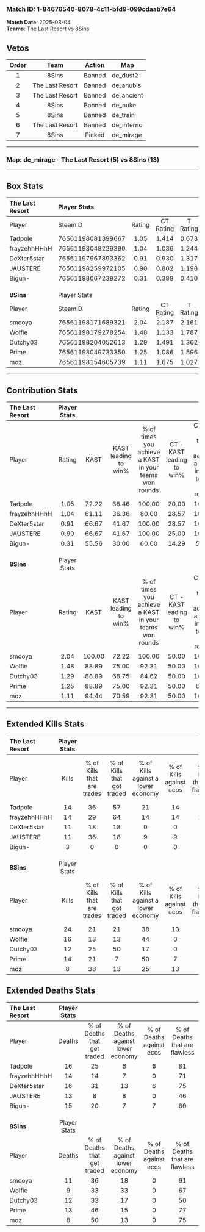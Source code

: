 ### Match ID: 1-84676540-8078-4c11-bfd9-099cdaab7e64  
**Match Date**: 2025-03-04  
**Teams**: The Last Resort vs 8Sins  

## Vetos  

| Order | Team | Action | Map |
| :---: | :--: | :----: | --- |
| 1 | 8Sins | Banned | de_dust2 |
| 2 | The Last Resort | Banned | de_anubis |
| 3 | The Last Resort | Banned | de_ancient |
| 4 | 8Sins | Banned | de_nuke |
| 5 | 8Sins | Banned | de_train |
| 6 | The Last Resort | Banned | de_inferno |
| 7 | 8Sins | Picked | de_mirage |

---  

### **Map**: de_mirage - The Last Resort (5) vs 8Sins (13)  
---  

## Box Stats  

| **The Last Resort** | Player Stats      |        |           |          |        |       |       |         |        |      |     |
| :- | :- | :-: | :-: | :-: | :-: | :-: | :-: | :-: | :-: | :-: | :-: |
| Player              | SteamID           | Rating | CT Rating | T Rating |  KAST  |  ADR  | Kills | Assists | Deaths | K/D  | HS% |
| Tadpole             | 76561198081399667 |  1.05  |   1.414   |  0.673   | 72.22  | 79.1  |  14   |    1    |   16   | 0.88 | 64  |
| frayzehhHHhH        | 76561198048229390 |  1.04  |   1.036   |  1.244   | 61.11  | 83.8  |  14   |    2    |   14   | 1.00 | 42  |
| DeXter5star         | 76561197967893362 |  0.91  |   0.930   |  1.317   | 66.67  | 86.0  |  11   |    6    |   16   | 0.69 | 81  |
| JAUSTERE            | 76561198259972105 |  0.90  |   0.802   |  1.198   | 66.67  | 61.4  |  11   |    3    |   13   | 0.85 | 63  |
| Bigun-              | 76561198067239272 |  0.31  |   0.389   |  0.410   | 55.56  | 34.6  |   3   |    5    |   15   | 0.20 | 66  |
|                     |                   |        |           |          |        |       |       |         |        |      |     |
|                     |                   |        |           |          |        |       |       |         |        |      |     |
|                     |                   |        |           |          |        |       |       |         |        |      |     |
| **8Sins**           | Player Stats      |        |           |          |        |       |       |         |        |      |     |
| Player              | SteamID           | Rating | CT Rating | T Rating |  KAST  |  ADR  | Kills | Assists | Deaths | K/D  | HS% |
| smooya              | 76561198171689321 |  2.04  |   2.187   |  2.161   | 100.00 | 126.4 |  24   |    4    |   11   | 2.18 | 20  |
| Wolfie              | 76561198179278254 |  1.48  |   1.133   |  1.787   | 88.89  | 73.3  |  16   |    6    |   9    | 1.78 | 37  |
| Dutchy03            | 76561198204052613 |  1.29  |   1.491   |  1.362   | 88.89  | 95.4  |  12   |    9    |   12   | 1.00 | 66  |
| Prime               | 76561198049733350 |  1.25  |   1.086   |  1.596   | 88.89  | 68.9  |  14   |    5    |   13   | 1.08 | 28  |
| moz                 | 76561198154605739 |  1.11  |   1.675   |  1.027   | 94.44  | 56.1  |   8   |    6    |   8    | 1.00 | 12  |
---  

## Contribution Stats  

| **The Last Resort** | Player Stats |        |                      |                                                        |                           |                                                             |                          |                                                            |
| :- | :-: | :-: | :-: | :-: | :-: | :-: | :-: | :-: |
| Player              |    Rating    |  KAST  | KAST leading to win% | % of times you achieve a KAST in your teams won rounds | CT - KAST leading to win% | CT - % of times you achieve a KAST in your teams won rounds | T - KAST leading to win% | T - % of times you achieve a KAST in your teams won rounds |
| Tadpole             |     1.05     | 72.22  |        38.46         |                         100.00                         |           20.00           |                           100.00                            |          100.00          |                           100.00                           |
| frayzehhHHhH        |     1.04     | 61.11  |        36.36         |                         80.00                          |           28.57           |                           100.00                            |          50.00           |                           66.67                            |
| DeXter5star         |     0.91     | 66.67  |        41.67         |                         100.00                         |           28.57           |                           100.00                            |          60.00           |                           100.00                           |
| JAUSTERE            |     0.90     | 66.67  |        41.67         |                         100.00                         |           25.00           |                           100.00                            |          75.00           |                           100.00                           |
| Bigun-              |     0.31     | 55.56  |        30.00         |                         60.00                          |           14.29           |                            50.00                            |          66.67           |                           66.67                            |
|                     |              |        |                      |                                                        |                           |                                                             |                          |                                                            |
|                     |              |        |                      |                                                        |                           |                                                             |                          |                                                            |
|                     |              |        |                      |                                                        |                           |                                                             |                          |                                                            |
| **8Sins**           | Player Stats |        |                      |                                                        |                           |                                                             |                          |                                                            |
| Player              |    Rating    |  KAST  | KAST leading to win% | % of times you achieve a KAST in your teams won rounds | CT - KAST leading to win% | CT - % of times you achieve a KAST in your teams won rounds | T - KAST leading to win% | T - % of times you achieve a KAST in your teams won rounds |
| smooya              |     2.04     | 100.00 |        72.22         |                         100.00                         |           50.00           |                           100.00                            |          83.33           |                           100.00                           |
| Wolfie              |     1.48     | 88.89  |        75.00         |                         92.31                          |           50.00           |                           100.00                            |          90.00           |                           90.00                            |
| Dutchy03            |     1.29     | 88.89  |        68.75         |                         84.62                          |           50.00           |                           100.00                            |          80.00           |                           80.00                            |
| Prime               |     1.25     | 88.89  |        75.00         |                         92.31                          |           50.00           |                            66.67                            |          83.33           |                           100.00                           |
| moz                 |     1.11     | 94.44  |        70.59         |                         92.31                          |           50.00           |                           100.00                            |          81.82           |                           90.00                            |
---  

## Extended Kills Stats  

| **The Last Resort** | Player Stats |                            |                            |                                    |                         |                              |                                 |                                       |                    |           |
| :- | :-: | :-: | :-: | :-: | :-: | :-: | :-: | :-: | :-: | :-: |
| Player              |    Kills     | % of Kills that are trades | % of Kills that got traded | % of Kills against a lower economy | % of Kills against ecos | % of Kills that are flawless | % of Kills that are close duels | % of Kills that are assisted by flash | Pistol Round Kills | AWP Kills |
| Tadpole             |      14      |             36             |             57             |                 21                 |           14            |              57              |                0                |                   0                   |         1          |     0     |
| frayzehhHHhH        |      14      |             29             |             64             |                 14                 |           14            |             100              |                0                |                   0                   |         0          |     2     |
| DeXter5star         |      11      |             18             |             18             |                 0                  |            0            |              55              |                0                |                   9                   |         5          |     1     |
| JAUSTERE            |      11      |             36             |             18             |                 9                  |            9            |              73              |                9                |                  18                   |         2          |     0     |
| Bigun-              |      3       |             0              |             0              |                 0                  |            0            |              67              |                0                |                   0                   |         0          |     0     |
|                     |              |                            |                            |                                    |                         |                              |                                 |                                       |                    |           |
|                     |              |                            |                            |                                    |                         |                              |                                 |                                       |                    |           |
|                     |              |                            |                            |                                    |                         |                              |                                 |                                       |                    |           |
| **8Sins**           | Player Stats |                            |                            |                                    |                         |                              |                                 |                                       |                    |           |
| Player              |    Kills     | % of Kills that are trades | % of Kills that got traded | % of Kills against a lower economy | % of Kills against ecos | % of Kills that are flawless | % of Kills that are close duels | % of Kills that are assisted by flash | Pistol Round Kills | AWP Kills |
| smooya              |      24      |             21             |             21             |                 38                 |           13            |              67              |                8                |                   4                   |         2          |     9     |
| Wolfie              |      16      |             13             |             13             |                 44                 |            0            |              75              |                6                |                   0                   |         3          |     0     |
| Dutchy03            |      12      |             25             |             50             |                 17                 |            0            |              83              |                8                |                  17                   |         1          |     0     |
| Prime               |      14      |             21             |             7              |                 50                 |            7            |              57              |                0                |                   0                   |         1          |     0     |
| moz                 |      8       |             38             |             13             |                 25                 |           13            |              50              |                0                |                  13                   |         1          |     0     |
## Extended Deaths Stats  

| **The Last Resort** | Player Stats |                             |                                   |                          |                               |                            |                           |               |
| :- | :-: | :-: | :-: | :-: | :-: | :-: | :-: | :-: |
| Player              |    Deaths    | % of Deaths that get traded | % of Deaths against lower economy | % of Deaths against ecos | % of Deaths that are flawless | % of Deaths that are close | % of Deaths while blinded | Deaths to AWP |
| Tadpole             |      16      |             25              |                 6                 |            6             |              81               |             6              |             0             |       1       |
| frayzehhHHhH        |      14      |             14              |                 7                 |            0             |              71               |             0              |            14             |       1       |
| DeXter5star         |      16      |             31              |                13                 |            6             |              75               |             13             |             6             |       4       |
| JAUSTERE            |      13      |              8              |                 8                 |            0             |              46               |             0              |             0             |       1       |
| Bigun-              |      15      |             20              |                 7                 |            7             |              60               |             7              |             7             |       2       |
|                     |              |                             |                                   |                          |                               |                            |                           |               |
|                     |              |                             |                                   |                          |                               |                            |                           |               |
|                     |              |                             |                                   |                          |                               |                            |                           |               |
| **8Sins**           | Player Stats |                             |                                   |                          |                               |                            |                           |               |
| Player              |    Deaths    | % of Deaths that get traded | % of Deaths against lower economy | % of Deaths against ecos | % of Deaths that are flawless | % of Deaths that are close | % of Deaths while blinded | Deaths to AWP |
| smooya              |      11      |             36              |                18                 |            0             |              91               |             0              |             9             |       0       |
| Wolfie              |      9       |             33              |                33                 |            0             |              67               |             0              |             0             |       1       |
| Dutchy03            |      12      |             33              |                17                 |            0             |              50               |             0              |             8             |       1       |
| Prime               |      13      |             46              |                15                 |            0             |              77               |             8              |             0             |       0       |
| moz                 |      8       |             50              |                13                 |            0             |              75               |             0              |            13             |       1       |
